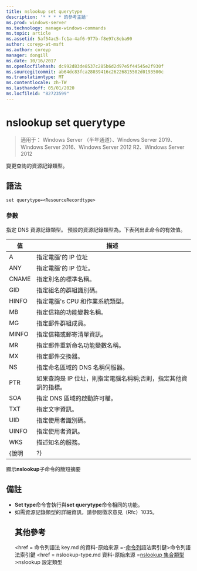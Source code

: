```yaml
---
title: nslookup set querytype
description: '* * * * 的參考主題'
ms.prod: windows-server
ms.technology: manage-windows-commands
ms.topic: article
ms.assetid: 5af54ac5-fc1a-4af6-977b-f8e97c8eba90
author: coreyp-at-msft
ms.author: coreyp
manager: dongill
ms.date: 10/16/2017
ms.openlocfilehash: dc992d83de8537c285b6d2d97e5f44545e2f930f
ms.sourcegitcommit: ab64dc83fca28039416c26226815502d0193500c
ms.translationtype: MT
ms.contentlocale: zh-TW
ms.lasthandoff: 05/01/2020
ms.locfileid: "82723599"
---
```

# <a name="nslookup-set-querytype"></a>nslookup set querytype

> 適用于： Windows Server （半年通道）、Windows Server 2019、Windows Server 2016、Windows Server 2012 R2、Windows Server 2012

變更查詢的資源記錄類型。
## <a name="syntax"></a>語法
```
set querytype=<ResourceRecordtype>
```
### <a name="parameters"></a>參數
<ResourceRecordtype>指定 DNS 資源記錄類型。 預設的資源記錄類型為。下表列出此命令的有效值。

| 值 |                                                   描述                                                   |
|-------|-----------------------------------------------------------------------------------------------------------------|
|   A   |                                      指定電腦&#39;的 IP 位址                                      |
|  ANY  |                                     指定電腦&#39;的 IP 位址。                                      |
| CNAME |                                    指定別名的標準名稱。                                     |
|  GID  |                                  指定組名的群組識別碼。                                  |
| HINFO |                          指定電腦&#39;s CPU 和作業系統類型。                           |
|  MB   |                                        指定信箱的功能變數名稱。                                         |
|  MG   |                                         指定郵件群組成員。                                          |
| MINFO |                                   指定信箱或郵寄清單資訊。                                   |
|  MR   |                                     指定郵件重新命名功能變數名稱。                                      |
|  MX   |                                          指定郵件交換器。                                          |
|  NS   |                                 指定命名區域的 DNS 名稱伺服器。                                 |
|  PTR  | 如果查詢是 IP 位址，則指定電腦名稱稱;否則，指定其他資訊的指標。 |
|  SOA  |                                指定 DNS 區域的啟動許可權。                                 |
|  TXT  |                                         指定文字資訊。                                         |
|  UID  |                                         指定使用者識別碼。                                          |
| UINFO |                                         指定使用者資訊。                                         |
|  WKS  |                                         描述知名的服務。                                         |
| {說明 |                                                       ?}                                                        |

顯示<strong>nslookup</strong>子命令的簡短摘要
## <a name="remarks"></a>備註
- <strong>Set type</strong>命令會執行與<strong>set querytype</strong>命令相同的功能。
- 如需資源記錄類型的詳細資訊，請參閱徵求意見（Rfc）1035。
  ## <a name="additional-references"></a>其他參考
  <href = 命令列語法 key.md 的資料-原始來源 =-[命令列](command-line-syntax-key.md)語法索引鍵>命令列語法索引鍵</a> <href = nslookup-type.md 資料-原始來源 =[nslookup 集合類型](nslookup-set-type.md)>nslookup 設定類型</a>
